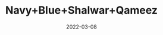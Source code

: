---
title: 'Navy+Blue+Shalwar+Qameez'
date: '2022-03-08' 
metatag: '' 
inventory: '8.0' 
draft: false 
# meta description 
shortDescripton: 'AKB-1995+Navy+Blue+Shalwar+Qameez'
description: 'Boys'
longdescription: ''
featured: False
# product Price
price: '1911.0'
priceBefore: '2730.0'
# Product Short Description
shortDescription: 'AKB-1995+Navy+Blue+Shalwar+Qameez'
productID: '7070F201-6762-EC11-995F-005056B3A416'
type: 'products'
category: 'Boys' 
thumnailproduct: 'https://alkhait.eralive.net/images/products/7070F201-6762-EC11-995F-005056B3A4161.png' 
images:
  - image: 'images/products/7070F201-6762-EC11-995F-005056B3A4161.png'  
  - image: 'images/products/7070F201-6762-EC11-995F-005056B3A4162.png'  
  - image: 'images/products/7070F201-6762-EC11-995F-005056B3A4163.png'  
Variants:
---